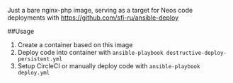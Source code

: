 Just a bare nginx-php image, serving as a target for Neos code deployments with https://github.com/sfi-ru/ansible-deploy

##Usage

1. Create a container based on this image
2. Deploy code into container with `ansible-playbook destructive-deploy-persistent.yml`
3. Setup CircleCI or manually deploy code with `ansible-playbook deploy.yml`

